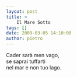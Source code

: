 ```yaml
---
layout: post
title: >
    Il Mare Sotto
tags: []
date: 2009-03-05 14:10:00
author: pietro
---
```

Cader sarà men vago,<br/>se saprai tuffarti<br/>nel mar e non tuo lago.
